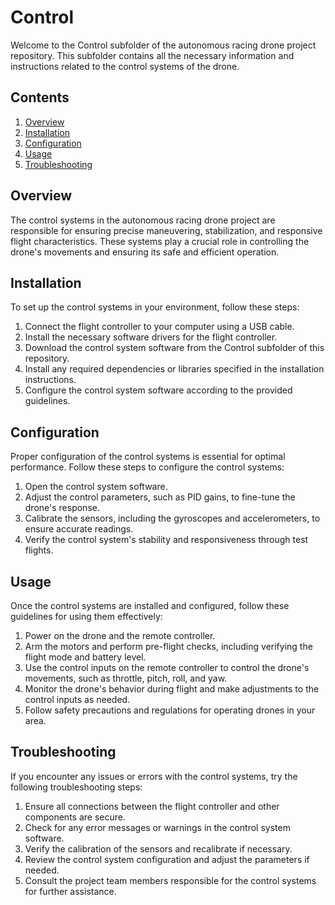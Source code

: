 # Control
Welcome to the Control subfolder of the autonomous racing drone project repository. This subfolder contains all the necessary information and instructions related to the control systems of the drone. 

## Contents

1. [Overview](#overview)
2. [Installation](#installation)
3. [Configuration](#configuration)
4. [Usage](#usage)
5. [Troubleshooting](#troubleshooting)

## Overview

The control systems in the autonomous racing drone project are responsible for ensuring precise maneuvering, stabilization, and responsive flight characteristics. These systems play a crucial role in controlling the drone's movements and ensuring its safe and efficient operation.

## Installation

To set up the control systems in your environment, follow these steps:

1. Connect the flight controller to your computer using a USB cable.
2. Install the necessary software drivers for the flight controller.
3. Download the control system software from the Control subfolder of this repository.
4. Install any required dependencies or libraries specified in the installation instructions.
5. Configure the control system software according to the provided guidelines.

## Configuration

Proper configuration of the control systems is essential for optimal performance. Follow these steps to configure the control systems:

1. Open the control system software.
2. Adjust the control parameters, such as PID gains, to fine-tune the drone's response.
3. Calibrate the sensors, including the gyroscopes and accelerometers, to ensure accurate readings.
4. Verify the control system's stability and responsiveness through test flights.

## Usage

Once the control systems are installed and configured, follow these guidelines for using them effectively:

1. Power on the drone and the remote controller.
2. Arm the motors and perform pre-flight checks, including verifying the flight mode and battery level.
3. Use the control inputs on the remote controller to control the drone's movements, such as throttle, pitch, roll, and yaw.
4. Monitor the drone's behavior during flight and make adjustments to the control inputs as needed.
5. Follow safety precautions and regulations for operating drones in your area.

## Troubleshooting

If you encounter any issues or errors with the control systems, try the following troubleshooting steps:

1. Ensure all connections between the flight controller and other components are secure.
2. Check for any error messages or warnings in the control system software.
3. Verify the calibration of the sensors and recalibrate if necessary.
4. Review the control system configuration and adjust the parameters if needed.
5. Consult the project team members responsible for the control systems for further assistance.



